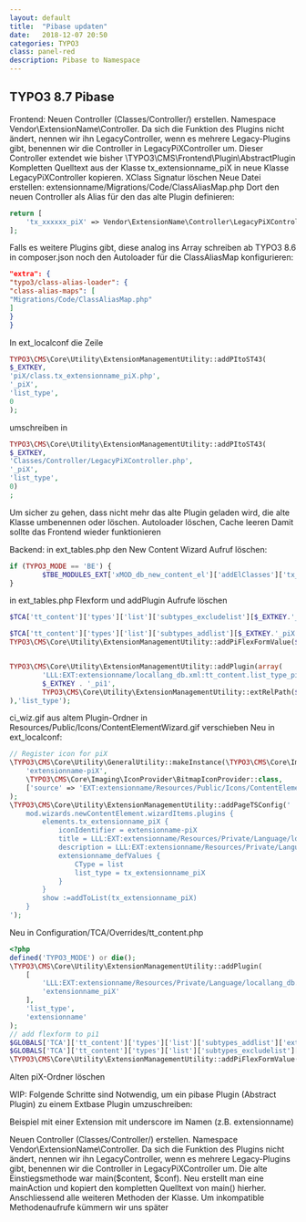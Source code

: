 ```yaml
---
layout: default
title:  "Pibase updaten"
date:   2018-12-07 20:50
categories: TYPO3
class: panel-red
description: Pibase to Namespace
---
```


## TYPO3 8.7 Pibase
Frontend:
Neuen Controller (Classes/Controller/) erstellen. Namespace Vendor\ExtensionName\Controller. Da sich die Funktion des Plugins nicht ändert, nennen wir ihn LegacyController, wenn es mehrere Legacy-Plugins gibt, benennen wir die Controller in LegacyPiXController um.
Dieser Controller extendet wie bisher \TYPO3\CMS\Frontend\Plugin\AbstractPlugin
Kompletten Quelltext aus der Klasse tx_extensionname_piX in neue Klasse LegacyPiXController kopieren. XClass Signatur löschen
Neue Datei erstellen: extensionname/Migrations/Code/ClassAliasMap.php
Dort den neuen Controller als Alias für den das alte Plugin definieren:

```php
return [
    'tx_xxxxxx_piX' => Vendor\ExtensionName\Controller\LegacyPiXController::class
];
```

Falls es weitere Plugins gibt, diese analog ins Array schreiben
ab TYPO3 8.6 in composer.json noch den Autoloader für die ClassAliasMap konfigurieren:

```json
"extra": {
"typo3/class-alias-loader": {
"class-alias-maps": [
"Migrations/Code/ClassAliasMap.php"
]
}
}
```

In ext_localconf die Zeile 
```php
TYPO3\CMS\Core\Utility\ExtensionManagementUtility::addPItoST43(
$_EXTKEY, 
'piX/class.tx_extensionname_piX.php', 
'_piX', 
'list_type', 
0
); 
```
umschreiben in 
```php
TYPO3\CMS\Core\Utility\ExtensionManagementUtility::addPItoST43(
$_EXTKEY, 
'Classes/Controller/LegacyPiXController.php', 
'_piX', 
'list_type', 
0)
;
```
Um sicher zu gehen, dass nicht mehr das alte Plugin geladen wird, die alte Klasse umbenennen oder löschen.
Autoloader löschen, Cache leeren
Damit sollte das Frontend wieder funktionieren

Backend:
in ext_tables.php den New Content Wizard Aufruf löschen:
```php
if (TYPO3_MODE == 'BE') {
        $TBE_MODULES_EXT['xMOD_db_new_content_el']['addElClasses']['tx_extensionname_piX_wizicon'] = TYPO3\CMS\Core\Utility\ExtensionManagementUtility::extPath($_EXTKEY).'piX/class.tx_extensionname_piX_wizicon.php';
}
```

in  ext_tables.php Flexform und addPlugin Aufrufe löschen
```php
$TCA['tt_content']['types']['list']['subtypes_excludelist'][$_EXTKEY.'_piX']='layout,select_key';

$TCA['tt_content']['types']['list']['subtypes_addlist'][$_EXTKEY.'_piX'] = 'pi_flexform';
TYPO3\CMS\Core\Utility\ExtensionManagementUtility::addPiFlexFormValue($_EXTKEY.'_piX', 'FILE:EXT:'.$_EXTKEY.'/Configuration/FlexForms/tx_extensionname_piX.xml');


TYPO3\CMS\Core\Utility\ExtensionManagementUtility::addPlugin(array(
        'LLL:EXT:extensionname/locallang_db.xml:tt_content.list_type_pi1',
        $_EXTKEY . '_pi1',
        TYPO3\CMS\Core\Utility\ExtensionManagementUtility::extRelPath($_EXTKEY) . 'ext_icon.gif'
),'list_type');
```

ci_wiz.gif aus altem Plugin-Ordner in Resources/Public/Icons/ContentElementWizard.gif verschieben
Neu in ext_localconf:

```php
// Register icon for piX
\TYPO3\CMS\Core\Utility\GeneralUtility::makeInstance(\TYPO3\CMS\Core\Imaging\IconRegistry::class)->registerIcon(
    'extensionname-piX',
    \TYPO3\CMS\Core\Imaging\IconProvider\BitmapIconProvider::class,
    ['source' => 'EXT:extensionname/Resources/Public/Icons/ContentElementWizard.gif']
);
\TYPO3\CMS\Core\Utility\ExtensionManagementUtility::addPageTSConfig('
    mod.wizards.newContentElement.wizardItems.plugins {
        elements.tx_extensionname_piX {
            iconIdentifier = extensionname-piX
            title = LLL:EXT:extensionname/Resources/Private/Language/locallang.xml:pi3_title
            description = LLL:EXT:extensionname/Resources/Private/Language/locallang.xml:pi1_plus_wiz_description
            extensionname_defValues {
                CType = list
                list_type = tx_extensionname_piX
            }
        }
        show :=addToList(tx_extensionname_piX)
    }
');
```
Neu in Configuration/TCA/Overrides/tt_content.php

```php
<?php
defined('TYPO3_MODE') or die();
\TYPO3\CMS\Core\Utility\ExtensionManagementUtility::addPlugin(
    [
        'LLL:EXT:extensionname/Resources/Private/Language/locallang_db.xlf:pi_extensionname',
        'extensionname_piX'
    ],
    'list_type',
    'extensionname'
);
// add flexform to pi1
$GLOBALS['TCA']['tt_content']['types']['list']['subtypes_addlist']['extensionname_piX'] = 'pi_flexform';
$GLOBALS['TCA']['tt_content']['types']['list']['subtypes_excludelist']['extensionname_piX'] = 'layout,select_key,pages,recursive';
\TYPO3\CMS\Core\Utility\ExtensionManagementUtility::addPiFlexFormValue('extensionname_piX', 'FILE:EXT:extensionname/Configuration/FlexForms/Pi1.xml');
```

Alten piX-Ordner löschen




WIP: Folgende Schritte sind Notwendig, um ein pibase Plugin (Abstract Plugin) zu einem Extbase Plugin umzuschreiben:
    
Beispiel mit einer Extension mit underscore im Namen (z.B. extensionname)
    
Neuen Controller (Classes/Controller/) erstellen. Namespace Vendor\ExtensionName\Controller. 
Da sich die Funktion des Plugins nicht ändert, nennen wir ihn LegacyController, wenn es mehrere Legacy-Plugins gibt, benennen wir die Controller in LegacyPiXController um.
Die alte Einstiegsmethode war main($content, $conf). Neu erstellt man eine mainAction und kopiert den kompletten Quelltext von main() hierher. 
Anschliessend alle weiteren Methoden der Klasse. 
Um inkompatible Methodenaufrufe kümmern wir uns später
